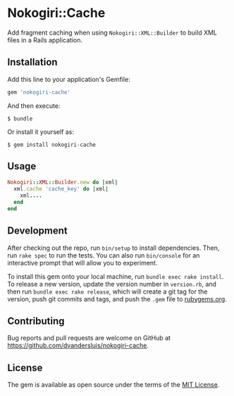 # Nokogiri::Cache

Add fragment caching when using `Nokogiri::XML::Builder` to build XML files in a Rails application.

## Installation

Add this line to your application's Gemfile:

```ruby
gem 'nokogiri-cache'
```

And then execute:

    $ bundle

Or install it yourself as:

    $ gem install nokogiri-cache

## Usage

```ruby
Nokogiri::XML::Builder.new do |xml|
  xml.cache 'cache_key' do |xml|
    xml....
  end
end
```

## Development

After checking out the repo, run `bin/setup` to install dependencies. Then, run `rake spec` to run the tests. You can also run `bin/console` for an interactive prompt that will allow you to experiment.

To install this gem onto your local machine, run `bundle exec rake install`. To release a new version, update the version number in `version.rb`, and then run `bundle exec rake release`, which will create a git tag for the version, push git commits and tags, and push the `.gem` file to [rubygems.org](https://rubygems.org).

## Contributing

Bug reports and pull requests are welcome on GitHub at https://github.com/dvandersluis/nokogiri-cache.


## License

The gem is available as open source under the terms of the [MIT License](http://opensource.org/licenses/MIT).

